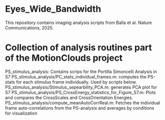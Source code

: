 # Eyes_Wide_Bandwidth
This repository contains imaging analysis scripts from Balla et al. Nature Communications, 2025.


# Collection of analysis routines part of the MotionClouds project
PS_stimulus_analysis: Contains scrips for the Portilla Simoncelli Analysis in S7
PS_stimulus_analysis/PC_stats_individual_frames.m: computes the PS-stats for each stimulus frame individually. Used by scripts below.
PS_stimulus_analysis/Stimulus_sepearbility_PCA.m: generates PCA plot for S7
PS_stimulus_analysis/PS_CrossEnergy_statistics_for_Figure_S7.m: Plots and compares the CrossScales and CrossOrientation Energies.
PS_stimulus_analysis/compute_meanAutoCorrReal.m: Fetches the individual frame auto-correlations from the PS-analysis and averages by conditions for visualization


